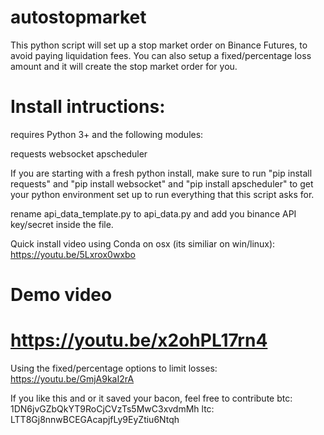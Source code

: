 # autostopmarket
This python script will set up a stop market order on Binance Futures, to avoid paying liquidation fees.
You can also setup a fixed/percentage loss amount and it will create the stop market order for you.

# Install intructions:

requires Python 3+ and the following modules:

requests
websocket
apscheduler

If you are starting with a fresh python install, make sure to run "pip install requests" and "pip install websocket" and "pip install apscheduler" to get your python environment set up to run everything that this script asks for.

rename api_data_template.py to api_data.py and add you binance API key/secret inside the file.

Quick install video using Conda on osx (its similiar on win/linux): https://youtu.be/5Lxrox0wxbo 


# Demo video
https://youtu.be/x2ohPL17rn4
=======

Using the fixed/percentage options to limit losses:
https://youtu.be/GmjA9kaI2rA


If you like this and or it saved your bacon, feel free to contribute
btc: 1DN6jvGZbQkYT9RoCjCVzTs5MwC3xvdmMh
ltc: LTT8Gj8nnwBCEGAcapjfLy9EyZtiu6Ntqh
